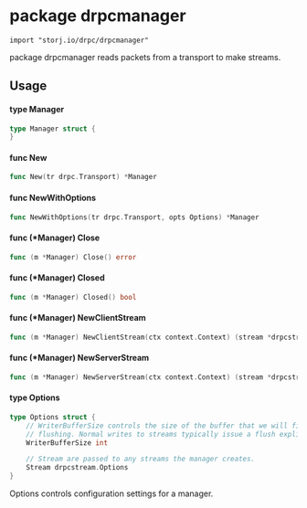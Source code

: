 # package drpcmanager

`import "storj.io/drpc/drpcmanager"`

package drpcmanager reads packets from a transport to make streams.

## Usage

#### type Manager

```go
type Manager struct {
}
```


#### func  New

```go
func New(tr drpc.Transport) *Manager
```

#### func  NewWithOptions

```go
func NewWithOptions(tr drpc.Transport, opts Options) *Manager
```

#### func (*Manager) Close

```go
func (m *Manager) Close() error
```

#### func (*Manager) Closed

```go
func (m *Manager) Closed() bool
```

#### func (*Manager) NewClientStream

```go
func (m *Manager) NewClientStream(ctx context.Context) (stream *drpcstream.Stream, err error)
```

#### func (*Manager) NewServerStream

```go
func (m *Manager) NewServerStream(ctx context.Context) (stream *drpcstream.Stream, rpc string, err error)
```

#### type Options

```go
type Options struct {
	// WriterBufferSize controls the size of the buffer that we will fill before
	// flushing. Normal writes to streams typically issue a flush explicitly.
	WriterBufferSize int

	// Stream are passed to any streams the manager creates.
	Stream drpcstream.Options
}
```

Options controls configuration settings for a manager.
